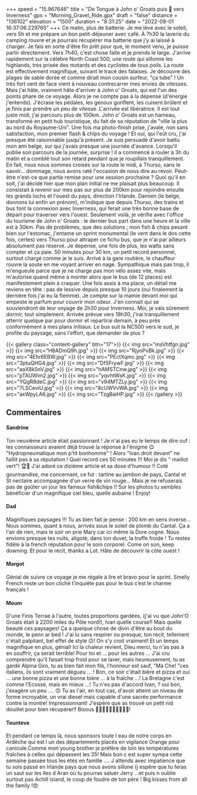 +++
speed = "15.967646"
title = "De Tongue à John o' Groats puis 🚌 vers Inverness"
gps = "Morning_Gravel_Ride.gpx"
draft = "false"
distance = "136102"
elevation = "1500"
duration = "8:31:25"
date = "2022-08-01 16:37:06.229765"
+++
Ce matin, plus de batterie. Je me lève avec le soleil, vers 5h et me prépare un bon petit-déjeuner avec café. À 7h30 la laverie du camping rouvre et je pourrais récupérer ma batterie que j'y ai laissé à charger. Je fais en sorte d'être fin prêt pour que, le moment venu, je puisse partir directement. Vers 7h40, c'est chose faite et je prends le large. J'arrive rapidement sur la célèbre North Coast 500, une route qui sillonne les highlands, très prisée des motards et des cyclistes de tous poils. La route est effectivement magnifique, suivant le tracé des falaises. Je découvre des plages de sable dorée et comme dirait mon cousin surfeur, "ça tube" ! Un très fort vent de face vient à nouveau contrecarrer mes envies de vitesses. Mais j'ai hâte, vraiment hâte d'arriver à John o' Groats, qui est l'un des points phare de ce voyage. Alors je ne compte pas à la dépense (d'énergie  j'entends). J'écrase les pédales, les genoux gonflent, les cuisent brûlent et je finis par prendre un peu de vitesse. L'arrivée est libératrice. Il est tout juste midi, j'ai parcouru plus de 100km. John o' Groats est un hameau, transformé en petit hub touristique, du fait de sa réputation de "ville la plus au nord du Royaume-Uni". Une fois ma photo-finish prise, j'avale, non sans satisfaction, mon premier flash & chips du voyage ! Et oui, qui l'eût cru, j'ai presque été raisonnable jusqu'à présent. Je suis persuadé d'avoir battu mon ami belge, sur qui j'avais presque une journée d'avance. Lorsqu'il publie son parcours de la journée, surprise ! Il a commencé à rouler à 3h du matin et a comblé tout son retard pendant que je roupillais tranquillement. En fait, nous nous sommes croisés sur la route le midi, à Thurso, sans le savoir... dommage, nous avons raté l'occasion de nous dire au revoir. Peut-être n'est-ce que partie remise pour une session prochaine ? Quoi qu'il en soit, j'ai décidé hier que mon plan initial ne me plaisait plus beaucoup. Il consistait à revenir sur mes pas sur plus de 200km pour rejoindre ensuite les grands lochs et l'ouest du pays, direction l'Irlande. Damien (le belge, donnons lui enfin un prénom), m'indique que depuis Thurso, des trains et bus font la connexion avec Inverness, qui ferait une très bonne base de départ pour traverser vers l'ouest. Seulement voilà, je vérifie avec l'office du tourisme de John o' Groats : le dernier bus part dans une heure et la ville est à 30km. Pas de problèmes, que des solutions ; mon fish & chips pesant bien sur l'estomac, j'entame un sprint monumental (le vent dans le dos cette fois, certes) vers Thurso pour attraper ce fichu bus, que je n'ai par ailleurs absolument pas réservé. Je depense, une fois de plus, les watts sans compter et ça paie. 50 minutes pour 30 km, un petit record personnel, surtout chargé comme je le suis. Arrivé à la gare routière, le chauffeur rouvre la soute en me voyant arriver en nage. Sympathique mais pas trop, il m'engueule parce que je ne charge pas mon vélo assez vite, mais m'autorise quand même à monter alors que le bus (de 12 places) est manifestement plein à craquer. Une fois assis à ma place, un détail me reviens en tête : pas de lessive depuis presque 10 jours (oui finalement la dernière fois j'ai eu la flemme). Je compte sur la mamie devant moi qui empeste le parfum pour couvrir mon odeur. J'en connait qui se souviendront de leur voyage de 2h30 pour Inverness. Moi, je vais sûrement dormir, tout simplement. Arrivée prévue vers 19h30, j'irai tranquillement atterrir quelque par pour dormir et repartirai demain, à peu près conformément à mes plans initiaux. Le bus suit la NC500 vers le sud, je profite du paysage, sans l'effort, que demander de plus ?

{{< gallery class="content-gallery" btn="17">}}
{{< img src="msVhtfgn.jpg" >}}
{{< img src="H8ADmQ9h.jpg" >}}
{{< img src="RjyoPvBk.jpg" >}}
{{< img src="4Ehr6EBW.jpg" >}}
{{< img src="PEctXqmc.jpg" >}}
{{< img src="3ptuQHG4.jpg" >}}
{{< img src="Df5FrywF.jpg" >}}
{{< img src="aaX8k5nV.jpg" >}}
{{< img src="hAMSTCnw.jpg" >}}
{{< img src="pTAUWim2.jpg" >}}
{{< img src="yqvhtWsK.jpg" >}}
{{< img src="YQgR8deC.jpg" >}}
{{< img src="v94MTZLy.jpg" >}}
{{< img src="7LSCeviU.jpg" >}}
{{< img src="8cUWVvWA.jpg" >}}
{{< img src="axWpyLA6.jpg" >}}
{{< img src="TzgBaiHP.jpg" >}}
{{< /gallery >}}

## Commentaires
#### Sandrine
Ton neuvième article était passionnant ! Je n'ai pas eu le temps de dire ouf : les connaisseurs avaient déjà trouvé la réponse à l'énigme 😉  "Hydropneumatique mon p'tit bonhomme" !
Alors "Ivan droit devant" ne faillit pas à sa réputation ! Quel record ces 50 minutes !!! Moi je dis " maillot vert"! 🏆🎊
J'ai adoré ce dizième article et sa dose d'humour !! 
Coté gourmandise, me concernant, ce fut : tartine au jambon de pays, Cantal et St nectaire accompagnée d'un verre de vin rouge...
Mais je ne refuserais pas de goûter un jour les fameux fish&chips !!
Sur les photos tu sembles bénéficier d'un magnifique ciel bleu, quelle aubaine !
Enjoy!
#### Dad
Magnifiques paysages !!!
Tu as bien fait je pense : 200 km en sens inverse...
Nous sommes, quant à nous, arrivés sous le soleil de plomb du Cantal. Ça a l'air de rien, mais le soir on prie Mary car ici même la Dore cogne.
Nous envions presque tes nuits, aligoté, dans ton duvet, la truffe froide !
Tu restes fidèle à la french réputation pour le soin corporel.
Come on son, keep downing. Et pour le récit, thanks a Lot.
Hâte de découvrir la côte ouest !
#### Margot
Génial de suivre ce voyage je me régale à lire  et bravo pour le sprint. Smelly French reste un bon cliché t’inquiète pas pour le bus c’est le charme français !
#### Moum
D'une Finis Terrae à l'autre, toutes proportions gardées, (j'ai vu que John'O Groats était à 2200 miles du Pôle nord!), Ivan quelle course!! Mais quelle beauté ces paysages! Ça a quelque chose de divin d'être au bout du monde, le penn ar bed ! J'ai lu sans respirer ou presque, ton récit, tellement c'était palpitant, bel effet de style 😉! On s'y croit vraiment! Et un temps magnifique en plus, génial! Ici la chaleur revient, Dieu merci, tu n'as pas à en souffrir, ça serait terrible! Pour toi et ... pour les autres ... J'ai cru comprendre qu'il faisait trop froid pour se laver, mais heureusement, tu as gardé Alpina Giro, tu as bien fait mon fils, l'honneur est sauf, "Ma Che! "ces italiens, ils sont vraiment dégueu ... ! 
Bon, ce soir c'était bière et pizza et oui ... une bonne pizza et une bonne bière ... à la fraîche ...! La Bretagne c'est comme l'Ecosse,  mais en mieux ...! Tu n'es pas d'accord Ivan, ? 
oui bon, j'exagère un peu .... 🙃
Tu as l'air, en tout cas, d'avoir atteint un niveau de forme incroyable, un vrai diesel  mais capable d'une sacrée performance contre la montre! Impressionnant!
J'espère que as trouvé un petit nid douillet pour bien récupérer!!
Bisous 🐑🐑🐑🐑🐑🐑🐑🐑🐑😘!
#### Teunteve
Et pendant ce temps là, nous sponsors toute l eau de notre corps en Ardèche qui est l un des départements placés en vigilance Orange pour canicule.Comme mon young brother je préfère de loin les températures fraîches à celles qui dépassent  les 35! Mais bon c est super sympa cette semaine passée tous les étés en famille ....
J attends avec impatience que tu sois passé en Irlande pays que nous avons sillone (j espère que tu feras un saut sur les îles d Aran où tu pourras saluer Jerry ...et puis n oublie surtout pas Achill island, le coup de foudre de ton père !
Big kisses from all the family !😍
